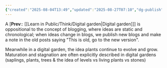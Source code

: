 ```yaml
---
{"created":"2025-08-04T13:49","updated":"2025-08-27T07:10","dg-publish":true,"dg-permalink":"think/1a1a1a3a","dg-path":"Think/(1A1A1A3A) Digital gardens are not blogs.md","permalink":"/think/1a1a1a3a/","dgPassFrontmatter":true,"noteIcon":"1"}
---
```


A [**Prev**:: [[Learn in Public/Think/Digital garden\|Digital garden]]] is oppositional to the concept of blogging, where ideas are static and chronological; when ideas change in blogs, we publish new blogs and make a note in the old posts saying "This is old, go to the new version". 

Meanwhile in a digital garden, the idea plants continue to evolve and grow. Maturation and stagnation are often explicitly described in digital gardens (saplings, plants, trees & the idea of levels vs living plants vs stones)

